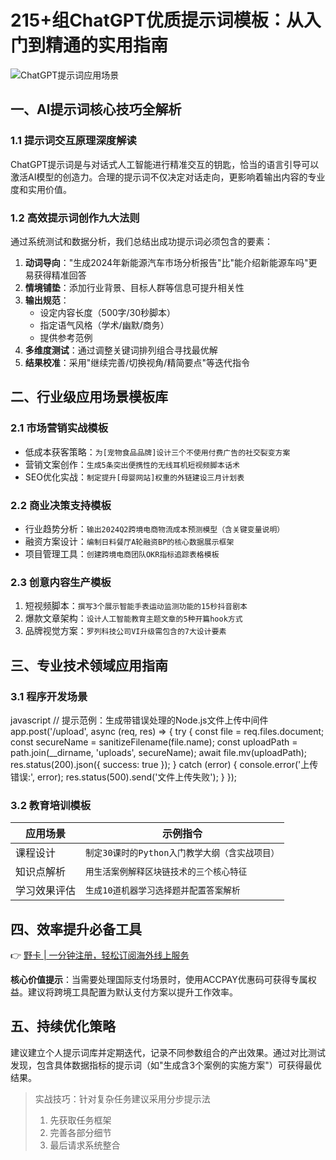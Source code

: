 # 215+组ChatGPT优质提示词模板：从入门到精通的实用指南

![ChatGPT提示词应用场景](https://bbtdd.com/wp-content/uploads/img/2777971379.webp)

## 一、AI提示词核心技巧全解析
### 1.1 提示词交互原理深度解读
ChatGPT提示词是与对话式人工智能进行精准交互的钥匙，恰当的语言引导可以激活AI模型的创造力。合理的提示词不仅决定对话走向，更影响着输出内容的专业度和实用价值。

### 1.2 高效提示词创作九大法则
通过系统测试和数据分析，我们总结出成功提示词必须包含的要素：
1. **动词导向**："生成2024年新能源汽车市场分析报告"比"能介绍新能源车吗"更易获得精准回答
2. **情境铺垫**：添加行业背景、目标人群等信息可提升相关性
3. **输出规范**：
   - 设定内容长度（500字/30秒脚本）
   - 指定语气风格（学术/幽默/商务）
   - 提供参考范例
4. **多维度测试**：通过调整关键词排列组合寻找最优解
5. **结果校准**：采用"继续完善/切换视角/精简要点"等迭代指令

## 二、行业级应用场景模板库
### 2.1 市场营销实战模板
- 低成本获客策略：`为[宠物食品品牌]设计三个不使用付费广告的社交裂变方案`
- 营销文案创作：`生成5条突出便携性的无线耳机短视频脚本话术`
- SEO优化实战：`制定提升[母婴网站]权重的外链建设三月计划表`

### 2.2 商业决策支持模板
- 行业趋势分析：`输出2024Q2跨境电商物流成本预测模型（含关键变量说明）`
- 融资方案设计：`编制日料餐厅A轮融资BP的核心数据展示框架`
- 项目管理工具：`创建跨境电商团队OKR指标追踪表格模板`

### 2.3 创意内容生产模板
1. 短视频脚本：`撰写3个展示智能手表运动监测功能的15秒抖音剧本`
2. 爆款文章架构：`设计人工智能教育主题文章的5种开篇hook方式`
3. 品牌视觉方案：`罗列科技公司VI升级需包含的7大设计要素`

## 三、专业技术领域应用指南
### 3.1 程序开发场景
javascript
// 提示范例：生成带错误处理的Node.js文件上传中间件
app.post('/upload', async (req, res) => {
  try {
    const file = req.files.document;
    const secureName = sanitizeFilename(file.name);
    const uploadPath = path.join(__dirname, 'uploads', secureName);
    await file.mv(uploadPath);
    res.status(200).json({ success: true });
  } catch (error) {
    console.error('上传错误:', error);
    res.status(500).send('文件上传失败');
  }
});


### 3.2 教育培训模板
| 应用场景       | 示例指令                                    |
|----------------|--------------------------------------------|
| 课程设计       | `制定30课时的Python入门教学大纲（含实战项目）` |
| 知识点解析     | `用生活案例解释区块链技术的三个核心特征`      |
| 学习效果评估   | `生成10道机器学习选择题并配置答案解析`        |

## 四、效率提升必备工具
👉 [野卡 | 一分钟注册，轻松订阅海外线上服务](https://bbtdd.com/yeka)

**核心价值提示**：当需要处理国际支付场景时，使用ACCPAY优惠码可获得专属权益。建议将跨境工具配置为默认支付方案以提升工作效率。

## 五、持续优化策略
建议建立个人提示词库并定期迭代，记录不同参数组合的产出效果。通过对比测试发现，包含具体数据指标的提示词（如"生成含3个案例的实施方案"）可获得最优结果。

> 实战技巧：针对复杂任务建议采用分步提示法  
> 1. 先获取任务框架  
> 2. 完善各部分细节  
> 3. 最后请求系统整合